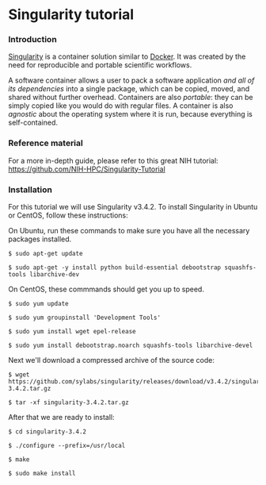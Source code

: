 # Singularity tutorial


### Introduction
[Singularity](https://www.sylabs.io/docs/) is a container solution similar to [Docker](https://www.docker.com/). It was created by the need for reproducible and portable scientific workflows.

A software container allows a user to pack a software application _and all of its dependencies_ into a single package, which can be copied, moved, and shared without further overhead. Containers are also _portable_: they can be simply copied like you would do with regular files. A container is also _agnostic_ about the operating system where it is run, because everything is self-contained.

### Reference material
For a more in-depth guide, please refer to this great NIH tutorial: https://github.com/NIH-HPC/Singularity-Tutorial

### Installation
For this tutorial we will use Singularity v3.4.2.
To install Singularity in Ubuntu or CentOS, follow these instructions:

On Ubuntu, run these commands to make sure you have all the necessary packages installed.
```
$ sudo apt-get update

$ sudo apt-get -y install python build-essential debootstrap squashfs-tools libarchive-dev
```
On CentOS, these commmands should get you up to speed.
```
$ sudo yum update 

$ sudo yum groupinstall 'Development Tools'

$ sudo yum install wget epel-release

$ sudo yum install debootstrap.noarch squashfs-tools libarchive-devel
```
Next we'll download a compressed archive of the source code:
```
$ wget https://github.com/sylabs/singularity/releases/download/v3.4.2/singularity-3.4.2.tar.gz

$ tar -xf singularity-3.4.2.tar.gz
```
After that we are ready to install:
```
$ cd singularity-3.4.2

$ ./configure --prefix=/usr/local

$ make 

$ sudo make install
```
